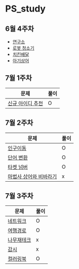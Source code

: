 # PS_study
## 6월 4주차 
- <A href = "https://www.acmicpc.net/problem/14502" > 연구소  </A><br>
- <A href = "https://www.acmicpc.net/problem/14503" > 로봇 청소기  </A><br>
- <A href = "https://www.acmicpc.net/problem/15686" > 치킨배달  </A><br>
- <A href = "https://www.acmicpc.net/problem/16236" > 아기상어  </A><br>

## 7월 1주차
문제 | 풀이
--|--
[신규 아이디 추천](https://programmers.co.kr/learn/courses/30/lessons/72410)| O
## 7월 2주차
문제 | 풀이
--|--
[인구이동](https://www.acmicpc.net/problem/16234)|O
[단어 변환](https://programmers.co.kr/learn/courses/30/lessons/43163)| O
[타켓 넘버](https://programmers.co.kr/learn/courses/30/lessons/43165)| O
[마법사 상어와 비바라기](https://www.acmicpc.net/problem/21610) | x

## 7월 3주차
문제 | 풀이
--|--
[네트워크](https://programmers.co.kr/learn/courses/30/lessons/43162) | O
[여행경로](https://programmers.co.kr/learn/courses/30/lessons/43164) | O
[나무재테크](https://www.acmicpc.net/problem/16235) | x
[감시](https://www.acmicpc.net/problem/15683) | x
[컬러링북](https://programmers.co.kr/learn/courses/30/lessons/1829) | O
